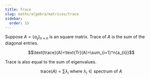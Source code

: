```yaml
---
title: Trace
slug: maths/algebra/matrices/trace
sidebar:
  order: 15
---
```


Suppose $A=(a_{ij})_{n\times n}$ is an square matrix. Trace of $A$ is the sum of
the diagonal entries.

```math
\text{trace}(A)=\text{Tr}(A)=\sum_{i=1}^n{a_{ii}}
```

Trace is also equal to the sum of eigenvalues.

```math
\text{trace}(A)=\sum{\lambda_i}\text{ where } \lambda_i \in \text{spectrum of } A
```
